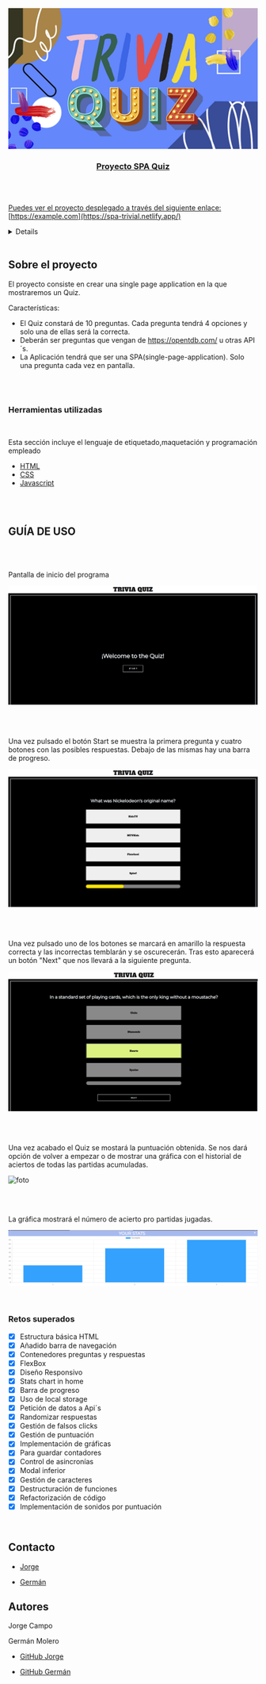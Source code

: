 <div align="center">
  <a href="https://github.com/othneildrew/Best-README-Template">
    <img src="./Assets/TriviaQUIZZZZZ.jpg" alt="Logo"
  </a>
 
  <h3 align="center">Proyecto SPA Quiz</h3>

  <br>
  <br>
</div>
  
  Puedes ver el proyecto desplegado a través del siguiente enlace: [https://example.com](https://spa-trivial.netlify.app/)
  

<details>
  <ol>
    <li>
      <a href="#sobre-el-proyecto">Sobre el proyecto</a>
      <ul>
        <li><a href="#herramientas-utilizadas">Herramientas utilizadas</a></li>
      </ul>
    </li>
    <li>
      <a href="#empezando">Empezando</a>
      <ul>
        <li><a href="#guía-de-uso">Guía de uso</a></li>
      </ul>
    </li>
    <li><a href="#contacto">Contacto</a></li>   
  </ol>
</details>

<br>

<!-- SOBRE EL PROYECTO -->
## Sobre el proyecto

El proyecto consiste en crear una single page application en la que mostraremos un Quiz.

Características:
* El Quiz constará de 10 preguntas. Cada pregunta tendrá 4 opciones y solo una de ellas será la correcta.
* Deberán ser preguntas que vengan de https://opentdb.com/ u otras API´s.
* La Aplicación tendrá que ser una SPA(single-page-application). Solo una pregunta cada vez en pantalla.

<br><br>


### Herramientas utilizadas

<br>

Esta sección incluye el lenguaje de etiquetado,maquetación y programación empleado

* [HTML](https://html.com/)
* [CSS](https://www.w3schools.com/css/)
* [Javascript](https://www.javascript.com/)

<br><br>


<!--COMIENZO JAVASCRIPT-->

## GUÍA DE USO

<br><br>

Pantalla de inicio del programa


![!foto](./Assets/Pantalla_inicio.PNG)


<br><br>

Una vez pulsado el botón Start se muestra la primera pregunta y cuatro botones con las posibles respuestas. Debajo de las mismas hay una barra de progreso.

![foto](./Assets/ejemplo_quiz.PNG)

<br><br>

Una vez pulsado uno de los botones se marcará en amarillo la respuesta correcta y las incorrectas temblarán y se oscurecerán. Tras esto aparecerá un botón "Next" que nos llevará a la siguiente pregunta.

![foto](./Assets/correct_wrong.PNG)

<br><br>
 
 Una vez acabado el Quiz se mostará la puntuación obtenida. Se nos dará opción de volver a empezar o de mostrar una gráfica con el historial de aciertos de todas las partidas acumuladas.

![foto](./Assets/Puntuaci%C3%B3n.PNG)

<br><br>

La gráfica mostrará el número de acierto pro partidas jugadas.

![foto](./Assets/Gr%C3%A1fica.PNG)


<br>


 ### Retos superados 

- [x] Estructura básica HTML
- [x] Añadido barra de navegación
- [x] Contenedores preguntas y respuestas
- [x] FlexBox
- [x] Diseño Responsivo
- [x] Stats chart in home
- [x] Barra de progreso
- [x] Uso de local storage
- [x] Petición de datos a Api´s 
- [x] Randomizar respuestas
- [x] Gestión de falsos clicks
- [x] Gestión de puntuación
- [x] Implementación de gráficas
- [x] Para guardar contadores
- [x] Control de asincronías
- [x] Modal inferior
- [x] Gestión de caracteres 
- [x] Destructuración de funciones
- [x] Refactorización de código
- [x] Implementación de sonidos por puntuación

<br>

<!-- CONTACTO -->
## Contacto

- [Jorge](mailto:jcampo1982.@outlook.com "Contact me")

- [Germán](mailto:moltorger@gmail.com "Hi!")



## Autores

Jorge Campo

Germán Molero

- [GitHub Jorge](https://github.com/Yorch82 "Jorge Campo")

- [GitHub Germán](https://github.com/Molerog "Germán Molero")



